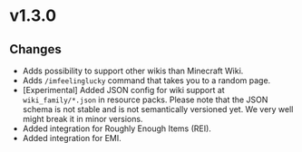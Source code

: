 # v1.3.0

## Changes

- Adds possibility to support other wikis than Minecraft Wiki.
- Adds `/imfeelinglucky` command that takes you to a random page.
- [Experimental] Added JSON config for wiki support at `wiki_family/*.json` in resource packs.
  Please note that the JSON schema is not stable and is not semantically versioned yet.
  We very well might break it in minor versions.
- Added integration for Roughly Enough Items (REI).
- Added integration for EMI.
